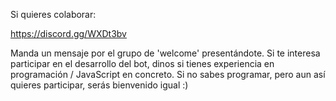 

Si quieres colaborar: 

https://discord.gg/WXDt3bv

Manda un mensaje por el grupo de 'welcome' presentándote.
Si te interesa participar en el desarrollo del bot, dinos si tienes experiencia en programación / JavaScript en concreto.
Si no sabes programar, pero aun así quieres participar, serás bienvenido igual :)